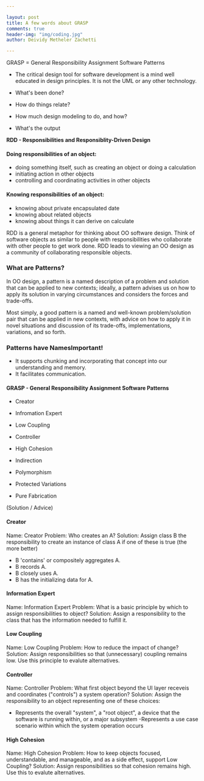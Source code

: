 ```yaml
---

layout: post
title: A few words about GRASP
comments: true
header-img: "img/coding.jpg"
author: Deividy Metheler Zachetti

---
```


GRASP = General Responsibility Assignment Software Patterns

 - The critical design tool for software development is a mind well educated in design principles. It is not the UML or any other technology.

 - What's been done?
 - How do things relate?
 - How much design modeling to do, and how?
 - What's the output

**RDD - Responsibilities and Responsiblity-Driven Design**

#### Doing responsibilities of an object:
 - doing something itself, such as creating an object or doing a calculation
 - initiating action in other objects
 - controlling and coordinating activities in other objects

#### Knowing responsibilities of an object:
 - knowing about private encapsulated date
 - knowing about related objects
 - knowing about things it can derive on calculate

 RDD is a general metaphor for thinking about OO software design. Think of software objects as similar to people with responsibilities who collaborate with other people to get work done. RDD leads to viewing an OO design as a community of collaborating responsible objects.
 
### What are Patterns?
In OO design, a pattern is a named description of a problem and solution that can be applied to new contexts; ideally, a pattern advises us on how to apply its solution in varying circumstances and considers the forces and trade-offs.

Most simply, a good pattern is a named and well-known problem/solution pair that can be applied in new contexts, with advice on how to apply it in novel situations and discussion of its trade-offs, implementations, variations, and so forth.

### Patterns have NamesImportant!
 - It supports chunking and incorporating that concept into our understanding and memory.
 - It facilitates communication.

<!--break-->

#### GRASP - General Responsibility Assignment Software Patterns
 - Creator
 - Infromation Expert
 - Low Coupling
 - Controller
 - High Cohesion

 - Indirection
 - Polymorphism
 - Protected Variations
 - Pure Fabrication

(Solution / Advice)

#### Creator
 Name:      Creator
 Problem:   Who creates an A?
 Solution:  Assign class B the responsibility to create an instance of class A if one of these is true (the more better)
  - B 'contains' or compositely aggregates A.
  - B records A.
  - B closely uses A.
  - B has the initializing data for A.

#### Information Expert
 Name:      Information Expert
 Problem:   What is a basic principle by which to assign responsibilities to object?
 Solution:  Assign a responsibility to the class that has the information needed to fulfill it.


#### Low Coupling
 Name:      Low Coupling
 Problem:   How to reduce the impact of change?
 Solution:  Assign responsibilities so that (unnecessary) coupling remains low. Use this principle to evalute alternatives.

#### Controller
 Name:      Controller
 Problem:   What first object beyond the UI layer receveis and coordinates ("controls") a system operation?
 Solution:  Assign the responsibility to an object representing one of these choices:
   - Represents the overall "system", a "root object", a device that the software is running within, or a major subsystem
   -Represents a use case scenario within which the system operation occurs

#### High Cohesion
 Name:      High Cohesion
 Problem:   How to keep objects focused, understandable, and manageable, and as a side effect, support Low Coupling?
 Solution:  Assign responsibilities so that cohesion remains high. Use this to evalute alternatives.


